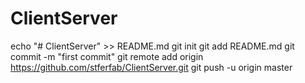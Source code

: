 # ClientServer
echo "# ClientServer" >> README.md
git init
git add README.md
git commit -m "first commit"
git remote add origin https://github.com/stferfab/ClientServer.git
git push -u origin master
